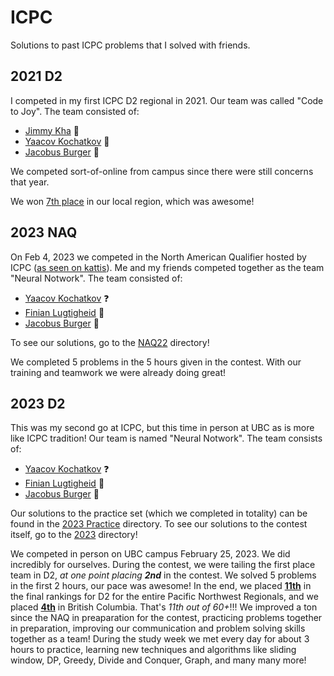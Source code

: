 # ICPC

Solutions to past ICPC problems that I solved with friends.

## 2021 D2

I competed in my first ICPC D2 regional in 2021. Our team was called "Code to Joy". The team consisted of:
* [Jimmy Kha](https://github.com/JamesKha) :otter:
* [Yaacov Kochatkov](https://github.com/yaacovkdev) :mammoth:
* [Jacobus Burger](https://github.com/LordUbuntu) :snake:

We competed sort-of-online from campus since there were still concerns that year.

We won [7th place](http://www.acmicpc-pacnw.org/scoreboard/2022/group10.html) in our local region, which was awesome!



## 2023 NAQ

On Feb 4, 2023 we competed in the North American Qualifier hosted by ICPC ([as seen on kattis](https://naq22.kattis.com/contests/naq22/standings?filter=4651)). Me and my friends competed together as the team "Neural Notwork". The team consisted of:

* [Yaacov Kochatkov](https://github.com/yaacovkdev) :question:
* [Finian Lugtigheid](https://github.com/DaSpikeyBos) :owl:
* [Jacobus Burger](https://github.com/LordUbuntu) :snake:

To see our solutions, go to the [NAQ22](https://github.com/LordUbuntu/ICPC/tree/main/NAQ22) directory!

We completed 5 problems in the 5 hours given in the contest. With our training and teamwork we were already doing great!


## 2023 D2

This was my second go at ICPC, but this time in person at UBC as is more like ICPC tradition! Our team is named "Neural Notwork". The team consists of:

* [Yaacov Kochatkov](https://github.com/yaacovkdev) :question:
* [Finian Lugtigheid](https://github.com/DaSpikeyBos) :owl:
* [Jacobus Burger](https://github.com/LordUbuntu) :snake:

Our solutions to the practice set (which we completed in totality) can be found in the [2023 Practice](https://github.com/LordUbuntu/ICPC/tree/main/2023_PACNW_practice) directory. To see our solutions to the contest itself, go to the [2023](https://github.com/LordUbuntu/ICPC/tree/main/2023) directory!

We competed in person on UBC campus February 25, 2023. We did incredibly for ourselves. During the contest, we were tailing the first place team in D2, _at one point placing **2nd**_ in the contest. We solved 5 problems in the first 2 hours, our pace was awesome! In the end, we placed [**11th**](http://www.acmicpc-pacnw.org/scoreboard/Spring2023/index2.html) in the final rankings for D2 for the entire Pacific Northwest Regionals, and we placed [**4th**](http://www.acmicpc-pacnw.org/scoreboard/Spring2023/group2.html) in British Columbia. That's _11th out of 60+_!!! We improved a ton since the NAQ in preaparation for the contest, practicing problems together in preparation, improving our communication and problem solving skills together as a team! During the study week we met every day for about 3 hours to practice, learning new techniques and algorithms like sliding window, DP, Greedy, Divide and Conquer, Graph, and many many more!
